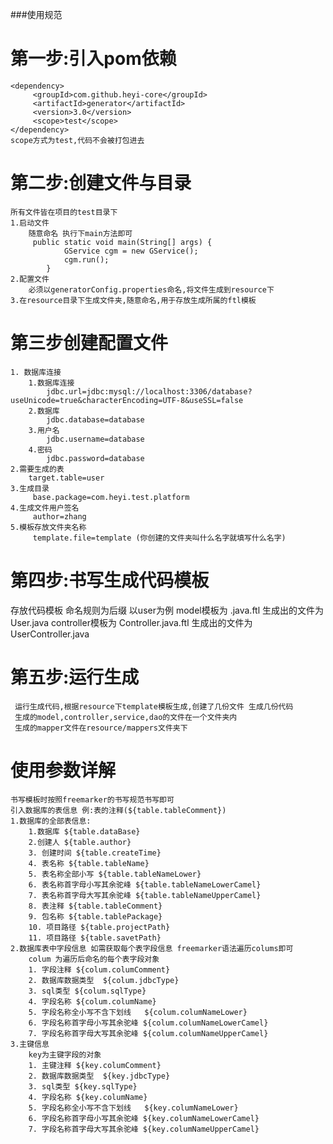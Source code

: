 ###使用规范
# 第一步:引入pom依赖
    <dependency>
         <groupId>com.github.heyi-core</groupId>
         <artifactId>generator</artifactId>
         <version>3.0</version>
         <scope>test</scope>
    </dependency>
    scope方式为test,代码不会被打包进去
# 第二步:创建文件与目录
    所有文件皆在项目的test目录下
    1.启动文件 
        随意命名 执行下main方法即可
         public static void main(String[] args) {
                GService cgm = new GService();
                cgm.run();
            }
    2.配置文件
        必须以generatorConfig.properties命名,将文件生成到resource下
    3.在resource目录下生成文件夹,随意命名,用于存放生成所属的ftl模板
# 第三步创建配置文件
    1. 数据库连接
        1.数据库连接
            jdbc.url=jdbc:mysql://localhost:3306/database?useUnicode=true&characterEncoding=UTF-8&useSSL=false
        2.数据库
            jdbc.database=database
        3.用户名
            jdbc.username=database
        4.密码    
            jdbc.password=database
    2.需要生成的表
        target.table=user
    3.生成目录
         base.package=com.heyi.test.platform
    4.生成文件用户签名
         author=zhang
    5.模板存放文件夹名称
         template.file=template (你创建的文件夹叫什么名字就填写什么名字)                     
# 第四步:书写生成代码模板 
   存放代码模板 
    命名规则为后缀 以user为例 model模板为 .java.ftl  生成出的文件为 User.java 
                    controller模板为 Controller.java.ftl 生成出的文件为 UserController.java
# 第五步:运行生成 
     运行生成代码,根据resource下template模板生成,创建了几份文件 生成几份代码
     生成的model,controller,service,dao的文件在一个文件夹内
     生成的mapper文件在resource/mappers文件夹下
# 使用参数详解
    书写模板时按照freemarker的书写规范书写即可   
    引入数据库的表信息 例:表的注释(${table.tableComment})  
    1.数据库的全部表信息:  
        1.数据库 ${table.dataBase}  
        2.创建人 ${table.author}  
        3. 创建时间 ${table.createTime}  
        4. 表名称 ${table.tableName}  
        5. 表名称全部小写 ${table.tableNameLower}  
        6. 表名称首字母小写其余驼峰 ${table.tableNameLowerCamel}  
        7. 表名称首字母大写其余驼峰 ${table.tableNameUpperCamel}  
        8. 表注释 ${table.tableComment}  
        9. 包名称 ${table.tablePackage}  
        10. 项目路径 ${table.projectPath}  
        11. 项目路径 ${table.savetPath}  
    2.数据库表中字段信息 如需获取每个表字段信息 freemarker语法遍历colums即可  
        colum 为遍历后命名的每个表字段对象  
        1. 字段注释 ${colum.columComment}  
        2. 数据库数据类型  ${colum.jdbcType}  
        3. sql类型 ${colum.sqlType}  
        4. 字段名称 ${colum.columName}  
        5. 字段名称全小写不含下划线   ${colum.columNameLower}  
        6. 字段名称首字母小写其余驼峰 ${colum.columNameLowerCamel}  
        7. 字段名称首字母大写其余驼峰 ${colum.columNameUpperCamel} 
    3.主键信息
        key为主键字段的对象
        1. 主键注释 ${key.columComment}  
        2. 数据库数据类型  ${key.jdbcType}  
        3. sql类型 ${key.sqlType}  
        4. 字段名称 ${key.columName}  
        5. 字段名称全小写不含下划线   ${key.columNameLower}  
        6. 字段名称首字母小写其余驼峰 ${key.columNameLowerCamel}  
        7. 字段名称首字母大写其余驼峰 ${key.columNameUpperCamel} 
